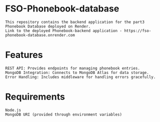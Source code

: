 # FSO-Phonebook-database
    This repository contains the backend application for the part3 Phonebook Database deployed on Render.
    Link to the deployed Phonebook-backend application - https://fso-phonebook-database.onrender.com

# Features
    REST API: Provides endpoints for managing phonebook entries.
    MongoDB Integration: Connects to MongoDB Atlas for data storage.
    Error Handling: Includes middleware for handling errors gracefully.

# Requirements
    Node.js
    MongoDB URI (provided through environment variables)